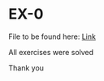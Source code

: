 # EX-0

File to be found here: [Link](https://github.com/MivleDK/3semFlow1Week1/tree/master/Week4Day4-EX-0/src/main/java/tester)  
  
All exercises were solved  
  
Thank you
